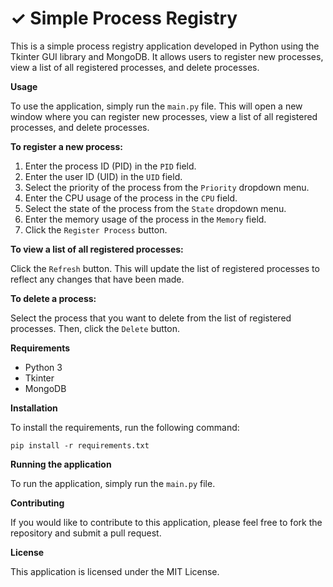# ✓ **Simple Process Registry**

This is a simple process registry application developed in Python using the Tkinter GUI library and MongoDB. It allows users to register new processes, view a list of all registered processes, and delete processes.

**Usage**

To use the application, simply run the `main.py` file. This will open a new window where you can register new processes, view a list of all registered processes, and delete processes.

**To register a new process:**

1. Enter the process ID (PID) in the `PID` field.
2. Enter the user ID (UID) in the `UID` field.
3. Select the priority of the process from the `Priority` dropdown menu.
4. Enter the CPU usage of the process in the `CPU` field.
5. Select the state of the process from the `State` dropdown menu.
6. Enter the memory usage of the process in the `Memory` field.
7. Click the `Register Process` button.

**To view a list of all registered processes:**

Click the `Refresh` button. This will update the list of registered processes to reflect any changes that have been made.

**To delete a process:**

Select the process that you want to delete from the list of registered processes. Then, click the `Delete` button.

**Requirements**

* Python 3
* Tkinter
* MongoDB

**Installation**

To install the requirements, run the following command:

```
pip install -r requirements.txt
```

**Running the application**

To run the application, simply run the `main.py` file.

**Contributing**

If you would like to contribute to this application, please feel free to fork the repository and submit a pull request.

**License**

This application is licensed under the MIT License.
